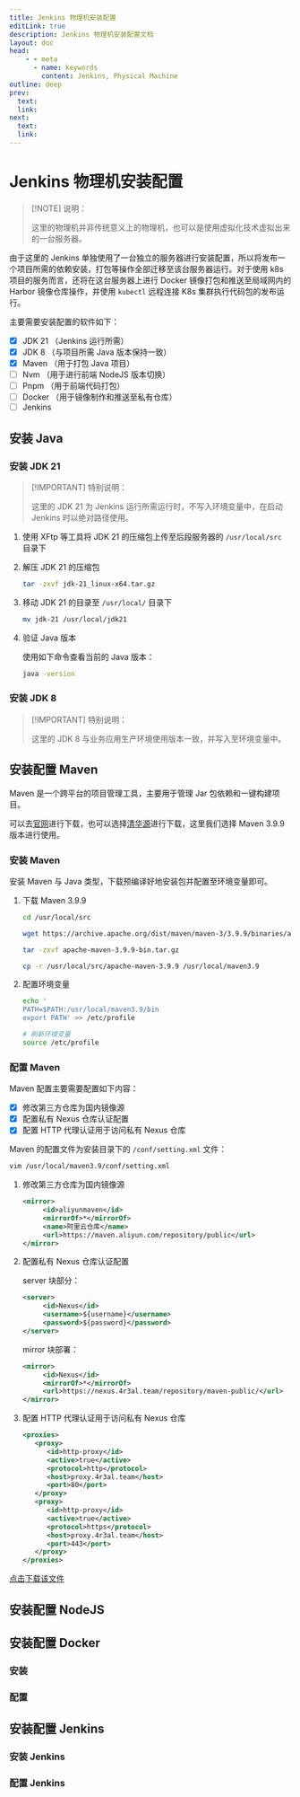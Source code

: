 ```yaml
---
title: Jenkins 物理机安装配置
editLink: true
description: Jenkins 物理机安装配置文档
layout: doc
head:
    - - meta
      - name: keywords
        content: Jenkins, Physical Machine
outline: deep
prev:
  text:
  link:
next:
  text:
  link:
---
```


# Jenkins 物理机安装配置

> [!NOTE] 说明：
> 
> 这里的物理机并非传统意义上的物理机，也可以是使用虚拟化技术虚拟出来的一台服务器。

由于这里的 Jenkins 单独使用了一台独立的服务器进行安装配置，所以将发布一个项目所需的依赖安装，打包等操作全部迁移至该台服务器运行。对于使用 k8s 项目的服务而言，还将在这台服务器上进行 Docker 镜像打包和推送至局域网内的 Harbor 镜像仓库操作，并使用 `kubectl` 远程连接 K8s 集群执行代码包的发布运行。

主要需要安装配置的软件如下：

- [x] JDK 21 （Jenkins 运行所需）
- [x] JDK 8 （与项目所需 Java 版本保持一致）
- [x] Maven （用于打包 Java 项目）
- [ ] Nvm （用于进行前端 NodeJS 版本切换）
- [ ] Pnpm （用于前端代码打包）
- [ ] Docker （用于镜像制作和推送至私有仓库）
- [ ] Jenkins

## 安装 Java

### 安装 JDK 21

> [!IMPORTANT] 特别说明：
>
> 这里的 JDK 21 为 Jenkins 运行所需运行时，不写入环境变量中，在启动 Jenkins 时以绝对路径使用。

1. 使用 XFtp 等工具将 JDK 21 的压缩包上传至后段服务器的 `/usr/local/src` 目录下

2. 解压 JDK 21 的压缩包

    ```bash
    tar -zxvf jdk-21_linux-x64.tar.gz
    ```

3. 移动 JDK 21 的目录至 `/usr/local/` 目录下

   ```bash
   mv jdk-21 /usr/local/jdk21
   ```

4. 验证 Java 版本

   使用如下命令查看当前的 Java 版本：

    ```bash
    java -version
    ```


### 安装 JDK 8

> [!IMPORTANT] 特别说明：
> 
> 这里的 JDK 8 与业务应用生产环境使用版本一致，并写入至环境变量中。

<!--@include: ../../../web/backend.md{33,75}-->

## 安装配置 Maven

Maven 是一个跨平台的项目管理工具，主要用于管理 Jar 包依赖和一键构建项目。

可以去[官网](https://maven.apache.org/download.cgi)进行下载，也可以选择[清华源](https://mirrors.tuna.tsinghua.edu.cn/apache/maven/maven-3)进行下载，这里我们选择 Maven 3.9.9 版本进行使用。

### 安装 Maven

安装 Maven 与 Java 类型，下载预编译好地安装包并配置至环境变量即可。

1. 下载 Maven 3.9.9

   ```bash
   cd /usr/local/src

   wget https://archive.apache.org/dist/maven/maven-3/3.9.9/binaries/apache-maven-3.9.9-bin.tar.gz
   
   tar -zxvf apache-maven-3.9.9-bin.tar.gz
   
   cp -r /usr/local/src/apache-maven-3.9.9 /usr/local/maven3.9
   ```

2. 配置环境变量

   ```bash
   echo '
   PATH=$PATH:/usr/local/maven3.9/bin
   export PATH' >> /etc/profile

   # 刷新环境变量
   source /etc/profile
   ```

### 配置 Maven

Maven 配置主要需要配置如下内容：

- [x] 修改第三方仓库为国内镜像源
- [x] 配置私有 Nexus 仓库认证配置
- [x] 配置 HTTP 代理认证用于访问私有 Nexus 仓库

Maven 的配置文件为安装目录下的 `/conf/setting.xml` 文件：

```bash
vim /usr/local/maven3.9/conf/setting.xml
```

1. 修改第三方仓库为国内镜像源

   ```xml
   <mirror>
	    <id>aliyunmaven</id>
	    <mirrorOf>*</mirrorOf>
	    <name>阿里云仓库</name>
	    <url>https://maven.aliyun.com/repository/public</url>
   </mirror>
   ```

2. 配置私有 Nexus 仓库认证配置

   server 块部分：
   
   ```xml
   <server>
        <id>Nexus</id>
        <username>${username}</username>
        <password>${password}</password>
   </server>
   ```
   
   mirror 块部署：   

   ```xml
   <mirror>
        <id>Nexus</id>
	    <mirrorOf>*</mirrorOf>
	    <url>https://nexus.4r3al.team/repository/maven-public/</url>
   </mirror>
   ```

3. 配置 HTTP 代理认证用于访问私有 Nexus 仓库

   ```xml
   <proxies>
      <proxy>
    	 <id>http-proxy</id>
    	 <active>true</active>
    	 <protocol>http</protocol>
         <host>proxy.4r3al.team</host>
    	 <port>80</port>
      </proxy>
      <proxy>
         <id>http-proxy</id>
         <active>true</active>
         <protocol>https</protocol>
         <host>proxy.4r3al.team</host>
         <port>443</port>
      </proxy>
   </proxies>
   ```

<a href="/files/maven/settings.xml" download="daemon.json"><Badge type="info">点击下载该文件</Badge></a>

## 安装配置 NodeJS

## 安装配置 Docker

### 安装

<!--@include: ../../../cloud/docker/install.md{22,60}-->

### 配置

<!--@include: ../../../cloud/docker/install.md{62,81}-->

## 安装配置 Jenkins

### 安装 Jenkins

### 配置 Jenkins